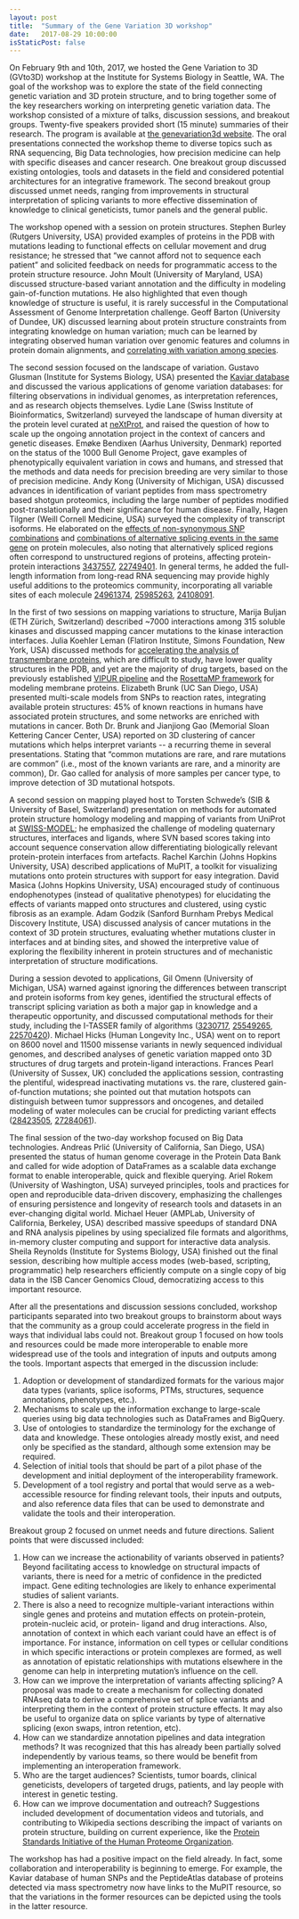```yaml
---
layout: post
title:  "Summary of the Gene Variation 3D workshop"
date:   2017-08-29 10:00:00
isStaticPost: false
---
```

On February 9th and 10th, 2017, we hosted the Gene Variation to 3D (GVto3D) workshop at the Institute for Systems Biology in Seattle, WA. The goal of the workshop was to explore the state of the field connecting genetic variation and 3D protein structure, and to bring together some of the key researchers working on interpreting genetic variation data. The workshop consisted of a mixture of talks, discussion sessions, and breakout groups. Twenty-five speakers provided short (15 minute) summaries of their research. The program is available at <a href="http://genevariation3d.org/schedule/">the genevariation3d website</a>. The oral presentations connected the workshop theme to diverse topics such as RNA sequencing, Big Data technologies, how precision medicine can help with specific diseases and cancer research. One breakout group discussed existing ontologies, tools and datasets in the field and considered potential architectures for an integrative framework. The second breakout group discussed unmet needs, ranging from improvements in structural interpretation of splicing variants to more effective dissemination of knowledge to clinical geneticists, tumor panels and the general public.

The workshop opened with a session on protein structures. Stephen Burley (Rutgers University, USA) provided examples of proteins in the PDB with mutations leading to functional effects on cellular movement and drug resistance; he stressed that “we cannot afford not to sequence each patient” and solicited feedback on needs for programmatic access to the protein structure resource. John Moult (University of Maryland, USA) discussed structure-based variant annotation and the difficulty in modeling gain-of-function mutations. He also highlighted that even though knowledge of structure is useful, it is rarely successful in the Computational Assessment of Genome Interpretation challenge. Geoff Barton (University of Dundee, UK) discussed learning about protein structure constraints from integrating knowledge on human variation; much can be learned by integrating observed human variation over genomic features and columns in protein domain alignments, and <a href="http://www.biorxiv.org/content/early/2017/04/13/127050">correlating with variation among species</a>.

The second session focused on the landscape of variation. Gustavo Glusman (Institute for Systems Biology, USA) presented the <a href="https://www.ncbi.nlm.nih.gov/pubmed/21965822">Kaviar database</a> and discussed the various applications of genome variation databases: for filtering observations in individual genomes, as interpretation references, and as research objects themselves. Lydie Lane (Swiss Institute of Bioinformatics, Switzerland) surveyed the landscape of human diversity at the protein level curated at <a href="https://www.ncbi.nlm.nih.gov/pubmed/27899619">neXtProt</a>, and raised the question of how to scale up the ongoing annotation project in the context of cancers and genetic diseases. Emøke Bendixen (Aarhus University, Denmark) reported on the status of the 1000 Bull Genome Project, gave examples of phenotypically equivalent variation in cows and humans, and stressed that the methods and data needs for precision breeding are very similar to those of precision medicine. Andy Kong (University of Michigan, USA) discussed advances in identification of variant peptides from mass spectrometry based shotgun proteomics, including the large number of peptides modified post-translationally and their significance for human disease. Finally, Hagen Tilgner (Weill Cornell Medicine, USA) surveyed the complexity of transcript isoforms. He elaborated on the <a href="https://www.ncbi.nlm.nih.gov/pubmed/24961374">effects of non-synonymous SNP combinations</a> and <a href="https://www.ncbi.nlm.nih.gov/pubmed/25985263">combinations of alternative splicing events in the same gene</a> on protein molecules, also noting that alternatively spliced regions often correspond to unstructured regions of proteins, affecting protein-protein interactions <a href="https://www.ncbi.nlm.nih.gov/pubmed/3437557">3437557</a>, <a href="https://www.ncbi.nlm.nih.gov/pubmed/22749401">22749401</a>. In general terms, he added the full-length information from long-read RNA sequencing may provide highly useful additions to the proteomics community, incorporating all variable sites of each molecule <a href="https://www.ncbi.nlm.nih.gov/pubmed/24961374">24961374</a>, <a href="https://www.ncbi.nlm.nih.gov/pubmed/25985263">25985263</a>, <a href="https://www.ncbi.nlm.nih.gov/pubmed/24108091">24108091</a>.

In the first of two sessions on mapping variations to structure, Marija Buljan (ETH Zürich, Switzerland) described ~7000 interactions among 315 soluble kinases and discussed mapping cancer mutations to the kinase interaction interfaces. Julia Koehler Leman (Flatiron Institute, Simons Foundation, New York, USA) discussed methods for <a href="https://www.ncbi.nlm.nih.gov/pubmed/25355688">accelerating the analysis of transmembrane proteins</a>, which are difficult to study, have lower quality structures in the PDB, and yet are the majority of drug targets, based on the previously established <a href="https://www.ncbi.nlm.nih.gov/pubmed/26926108">VIPUR pipeline</a> and the <a href="https://www.ncbi.nlm.nih.gov/pubmed/26325167">RosettaMP framework</a> for modeling membrane proteins. Elizabeth Brunk (UC San Diego, USA) presented multi-scale models from SNPs to reaction rates, integrating available protein structures: 45% of known reactions in humans have associated protein structures, and some networks are enriched with mutations in cancer. Both Dr. Brunk and Jianjiong Gao (Memorial Sloan Kettering Cancer Center, USA) reported on 3D clustering of cancer mutations which helps interpret variants -- a recurring theme in several presentations. Stating that “common mutations are rare, and rare mutations are common” (i.e., most of the known variants are rare, and a minority are common), Dr. Gao called for analysis of more samples per cancer type, to improve detection of 3D mutational hotspots.

A second session on mapping played host to Torsten Schwede’s (SIB & University of Basel, Switzerland) presentation on methods for automated protein structure homology modeling and mapping of variants from UniProt at <a href="https://www.ncbi.nlm.nih.gov/pubmed/27899672">SWISS-MODEL</a>; he emphasized the challenge of modeling quaternary structures, interfaces and ligands, where SVN based scores taking into account sequence conservation allow differentiating biologically relevant protein-protein interfaces from artefacts. Rachel Karchin (Johns Hopkins University, USA) described applications of MuPIT, a toolkit for visualizing mutations onto protein structures with support for easy integration. David Masica (Johns Hopkins University, USA) encouraged study of continuous endophenotypes (instead of qualitative phenotypes) for elucidating the effects of variants mapped onto structures and clustered, using cystic fibrosis as an example. Adam Godzik (Sanford Burnham Prebys Medical Discovery Institute, USA) discussed analysis of cancer mutations in the context of 3D protein structures, evaluating whether mutations cluster in interfaces and at binding sites, and showed the interpretive value of exploring the flexibility inherent in protein structures and of mechanistic interpretation of structure modifications.

During a session devoted to applications, Gil Omenn (University of Michigan, USA) warned against ignoring the differences between transcript and protein isoforms from key genes, identified the structural effects of transcript splicing variation as both a major gap in knowledge and a therapeutic opportunity, and discussed computational methods for their study, including the I-TASSER family of algorithms (<a href="https://www.ncbi.nlm.nih.gov/pubmed/3230717">3230717</a>, <a href="https://www.ncbi.nlm.nih.gov/pubmed/25549265">25549265</a>, <a href="https://www.ncbi.nlm.nih.gov/pubmed/22570420">22570420</a>). Michael Hicks (Human Longevity Inc., USA) went on to report on 8600 novel and 11500 missense variants in newly sequenced individual genomes, and described analyses of genetic variation mapped onto 3D structures of drug targets and protein-ligand interactions. Frances Pearl (University of Sussex, UK) concluded the applications session, contrasting the plentiful, widespread inactivating mutations vs. the rare, clustered gain-of-function mutations; she pointed out that mutation hotspots can distinguish between tumor suppressors and oncogenes, and detailed modeling of water molecules can be crucial for predicting variant effects (<a href="https://www.ncbi.nlm.nih.gov/pubmed/28423505">28423505</a>, <a href="https://www.ncbi.nlm.nih.gov/pubmed/27284061">27284061</a>).

The final session of the two-day workshop focused on Big Data technologies. Andreas Prlić (University of California, San Diego, USA) presented the status of human genome coverage in the Protein Data Bank and called for wide adoption of DataFrames as a scalable data exchange format to enable interoperable, quick and flexible querying. Ariel Rokem (University of Washington, USA) surveyed principles, tools and practices for open and reproducible data-driven discovery, emphasizing the challenges of ensuring persistence and longevity of research tools and datasets in an ever-changing digital world. Michael Heuer (AMPLab, University of California, Berkeley, USA) described massive speedups of standard DNA and RNA analysis pipelines by using specialized file formats and algorithms, in-memory cluster computing and support for interactive data analysis. Sheila Reynolds (Institute for Systems Biology, USA) finished out the final session, describing how multiple access modes (web-based, scripting, programmatic) help researchers efficiently compute on a single copy of big data in the ISB Cancer Genomics Cloud, democratizing access to this important resource.

After all the presentations and discussion sessions concluded, workshop participants separated into two breakout groups to brainstorm about ways that the community as a group could accelerate progress in the field in ways that individual labs could not. Breakout group 1 focused on how tools and resources could be made more interoperable to enable more widespread use of the tools and integration of inputs and outputs among the tools. Important aspects that emerged in the discussion include:
1. Adoption or development of standardized formats for the various major data types (variants, splice isoforms, PTMs, structures, sequence annotations, phenotypes, etc.).
2. Mechanisms to scale up the information exchange to large-scale queries using big data technologies such as DataFrames and BigQuery.
3. Use of ontologies to standardize the terminology for the exchange of data and knowledge. These ontologies already mostly exist, and need only be specified as the standard, although some extension may be required.
4. Selection of initial tools that should be part of a pilot phase of the development and initial deployment of the interoperability framework.
5. Development of a tool registry and portal that would serve as a web-accessible resource for finding relevant tools, their inputs and outputs, and also reference data files that can be used to demonstrate and validate the tools and their interoperation.

Breakout group 2 focused on unmet needs and future directions. Salient points that were discussed included:
1. How can we increase the actionability of variants observed in patients? Beyond facilitating access to knowledge on structural impacts of variants, there is need for a metric of confidence in the predicted impact. Gene editing technologies are likely to enhance experimental studies of salient variants.
2. There is also a need to recognize multiple-variant interactions within single genes and proteins and mutation effects on protein-protein, protein-nucleic acid, or protein- ligand and drug interactions. Also, annotation of context in which each variant could have an effect is of importance. For instance, information on cell types or cellular conditions in which specific interactions or protein complexes are formed, as well as annotation of epistatic relationships with mutations elsewhere in the genome can help in interpreting mutation’s influence on the cell.
3. How can we improve the interpretation of variants affecting splicing? A proposal was made to create a mechanism for collecting donated RNAseq data to derive a comprehensive set of splice variants and interpreting them in the context of protein structure effects. It may also be useful to organize data on splice variants by type of alternative splicing (exon swaps, intron retention, etc).
4. How can we standardize annotation pipelines and data integration methods? It was recognized that this has already been partially solved independently by various teams, so there would be benefit from implementing an interoperation framework.
5. Who are the target audiences? Scientists, tumor boards, clinical geneticists, developers of targeted drugs, patients, and lay people with interest in genetic testing.
6. How can we improve documentation and outreach? Suggestions included development of documentation videos and tutorials, and contributing to Wikipedia sections describing the impact of variants on protein structure, building on current experience, like the <a href="http://www.psidev.info/">Protein Standards Initiative of the Human Proteome Organization</a>.

The workshop has had a positive impact on the field already. In fact, some collaboration and interoperability is beginning to emerge. For example, the Kaviar database of human SNPs and the PeptideAtlas database of proteins detected via mass spectrometry now have links to the MuPIT resource, so that the variations in the former resources can be depicted using the tools in the latter resource.
